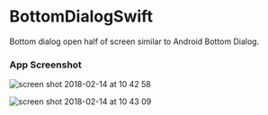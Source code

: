 # BottomDialogSwift
Bottom dialog open half of screen similar to Android Bottom Dialog.

### App Screenshot
![screen shot 2018-02-14 at 10 42 58](https://user-images.githubusercontent.com/16122202/36205003-5da0d7c4-1174-11e8-996a-c428e258477d.png)

![screen shot 2018-02-14 at 10 43 09](https://user-images.githubusercontent.com/16122202/36205012-6113175a-1174-11e8-80ed-7d8a944a167f.png)
